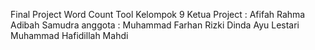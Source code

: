 Final Project Word Count Tool Kelompok 9
Ketua Project : Afifah Rahma Adibah Samudra
anggota : Muhammad Farhan Rizki
          Dinda Ayu Lestari
          Muhammad Hafidillah Mahdi
